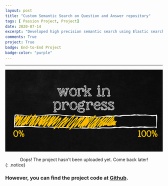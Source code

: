 ```yaml
---
layout: post
title: "Custom Semantic Search on Question and Answer repository"
tags: [ Passion Project, Project]
date: 2020-07-14
excerpt: "Developed high precision semantic search using Elastic search inverted indexing with BERT vectors and Universal Sentence Encoder transformer model (Tensorflow) on text corpus of Question-Answer repository and deployed using Docker."
comments: True
project: True
badge: End-to-End Project
badge-color: "purple"
---
```


---

![png](/assets/img/wip.jpg)
<center> Oops! The project hasn't been uploaded yet. Come back later! </center>
{: .notice}

### However, you can find the project code at [Github](https://github.com/Kau5h1K/CSS).
